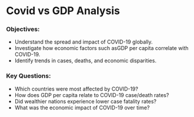 # Covid vs GDP Analysis

### Objectives:

- Understand the spread and impact of COVID-19 globally.
- Investigate how economic factors such asGDP per capita correlate with COVID-19.
- Identify trends in cases, deaths, and economic disparities.

### Key Questions:

- Which countries were most affected by COVID-19?
- How does GDP per capita relate to COVID-19 case/death rates?
- Did wealthier nations experience lower case fatality rates?
- What was the economic impact of COVID-19 over time?

